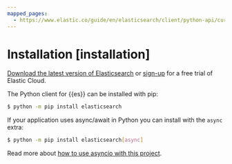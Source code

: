 ```yaml
---
mapped_pages:
  - https://www.elastic.co/guide/en/elasticsearch/client/python-api/current/installation.html
---
```


# Installation [installation]

[Download the latest version of Elasticsearch](https://www.elastic.co/downloads/elasticsearch) or [sign-up](https://cloud.elastic.co/registration?elektra=en-ess-sign-up-page) for a free trial of Elastic Cloud.

The Python client for {{es}} can be installed with pip:

```sh
$ python -m pip install elasticsearch
```

If your application uses async/await in Python you can install with the `async` extra:

```sh
$ python -m pip install elasticsearch[async]
```

Read more about [how to use asyncio with this project](https://elasticsearch-py.readthedocs.io/en/master/async.md).
